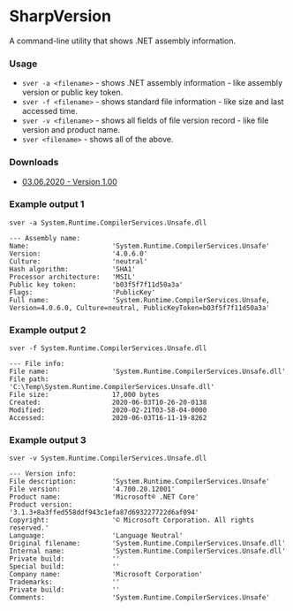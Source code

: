 # SharpVersion

A command-line utility that shows .NET assembly information.

### Usage

* `sver -a <filename>` - shows .NET assembly information - like assembly version or public key token.
* `sver -f <filename>` - shows standard file information - like size and last accessed time.
* `sver -v <filename>` - shows all fields of file version record - like file version and product name.
* `sver <filename>` - shows all of the above.

### Downloads

* [03.06.2020 - Version 1.00](zip/sver_1_00.zip)

### Example output 1

```
sver -a System.Runtime.CompilerServices.Unsafe.dll
```

```
--- Assembly name:
Name:                     'System.Runtime.CompilerServices.Unsafe'
Version:                  '4.0.6.0'
Culture:                  'neutral'
Hash algorithm:           'SHA1'
Processor architecture:   'MSIL'
Public key token:         'b03f5f7f11d50a3a'
Flags:                    'PublicKey'
Full name:                'System.Runtime.CompilerServices.Unsafe, Version=4.0.6.0, Culture=neutral, PublicKeyToken=b03f5f7f11d50a3a'
```

### Example output 2

```
sver -f System.Runtime.CompilerServices.Unsafe.dll
```

```
--- File info:
File name:                'System.Runtime.CompilerServices.Unsafe.dll'
File path:                'C:\Temp\System.Runtime.CompilerServices.Unsafe.dll'
File size:                17,000 bytes
Created:                  2020-06-03T10-26-20-0138
Modified:                 2020-02-21T03-58-04-0000
Accessed:                 2020-06-03T16-11-19-8262
```

### Example output 3

```
sver -v System.Runtime.CompilerServices.Unsafe.dll
```

```
--- Version info:
File description:         'System.Runtime.CompilerServices.Unsafe'
File version:             '4.700.20.12001'
Product name:             'Microsoft® .NET Core'
Product version:          '3.1.3+8a3ffed558ddf943c1efa87d693227722d6af094'
Copyright:                '© Microsoft Corporation. All rights reserved.'
Language:                 'Language Neutral'
Original filename:        'System.Runtime.CompilerServices.Unsafe.dll'
Internal name:            'System.Runtime.CompilerServices.Unsafe.dll'
Private build:            ''
Special build:            ''
Company name:             'Microsoft Corporation'
Trademarks:               ''
Private build:            ''
Comments:                 'System.Runtime.CompilerServices.Unsafe'
```

